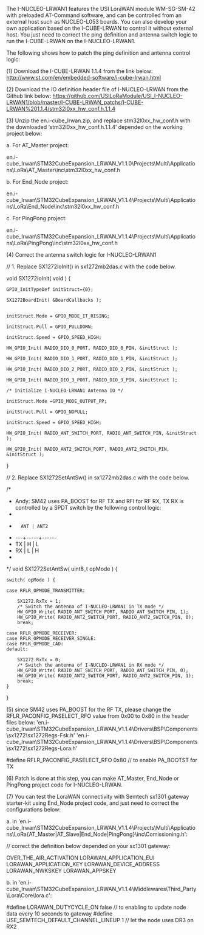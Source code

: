
The I-NUCLEO-LRWAN1 features the USI LoraWAN module WM-SG-SM-42 with preloaded AT-Command software, and can be controlled from an external host such as NUCLEO-L053 boards. You can also develop your own application based on the I-CUBE-LRWAN to control it without external host. You just need to correct the ping definition and antenna switch logic to run the I-CUBE-LRWAN on the I-NUCLEO-LRWAN1.

The following shows how to patch the ping definition and antenna control logic:

(1)	Download the I-CUBE-LRWAN 1.1.4 from the link below:
http://www.st.com/en/embedded-software/i-cube-lrwan.html

(2)	Download the IO definition header file of I-NUCLEO-LRWAN from the Github link below: https://github.com/USILoRaModule/USI_I-NUCLEO-LRWAN1/blob/master/I-CUBE-LRWAN_patchs/I-CUBE-LRWAN%201.1.4/stm32l0xx_hw_conf.h.1.1.4

(3)	Unzip the en.i-cube_lrwan.zip, and replace stm32l0xx_hw_conf.h with the downloaded ‘stm32l0xx_hw_conf.h.1.1.4’ depended on the working project below:

a.	For AT_Master project:

en.i-cube_lrwan\STM32CubeExpansion_LRWAN_V1.1.0\Projects\Multi\Applications\LoRa\AT_Master\inc\stm32l0xx_hw_conf.h

b. For End_Node project:

en.i-cube_lrwan\STM32CubeExpansion_LRWAN_V1.1.4\Projects\Multi\Applications\LoRa\End_Node\inc\stm32l0xx_hw_conf.h

c. For PingPong project:

en.i-cube_lrwan\STM32CubeExpansion_LRWAN_V1.1.4\Projects\Multi\Applications\LoRa\PingPong\inc\stm32l0xx_hw_conf.h

(4)	Correct the antenna switch logic for I-NUCLEO-LRWAN1

// 1. Replace SX1272IoInit() in sx1272mb2das.c with the code below.

void SX1272IoInit( void )
{

	GPIO_InitTypeDef initStruct={0};

	SX1272BoardInit( &BoardCallbacks );


	initStruct.Mode = GPIO_MODE_IT_RISING;

	initStruct.Pull = GPIO_PULLDOWN;

	initStruct.Speed = GPIO_SPEED_HIGH;

	HW_GPIO_Init( RADIO_DIO_0_PORT, RADIO_DIO_0_PIN, &initStruct );

	HW_GPIO_Init( RADIO_DIO_1_PORT, RADIO_DIO_1_PIN, &initStruct );

	HW_GPIO_Init( RADIO_DIO_2_PORT, RADIO_DIO_2_PIN, &initStruct );

	HW_GPIO_Init( RADIO_DIO_3_PORT, RADIO_DIO_3_PIN, &initStruct );

	/* Initialize I-NUCLEO-LRWAN1 Antenna IO */

	initStruct.Mode =GPIO_MODE_OUTPUT_PP;

	initStruct.Pull = GPIO_NOPULL;

	initStruct.Speed = GPIO_SPEED_HIGH;

	HW_GPIO_Init( RADIO_ANT_SWITCH_PORT, RADIO_ANT_SWITCH_PIN, &initStruct );

	HW_GPIO_Init( RADIO_ANT2_SWITCH_PORT, RADIO_ANT2_SWITCH_PIN, &initStruct );

}

// 2. Replace SX1272SetAntSw() in sx1272mb2das.c with the code below.

/* 
 * Andy: SM42 uses PA_BOOST for RF TX and RFI for RF RX, TX RX is controlled by a SPDT switch by the following control logic:
 *
 *	     ANT | ANT2
 * 	---+-----+------
 *	TX |  H  |  L
 *	RX |  L  |  H
 *
*/
void SX1272SetAntSw( uint8_t opMode )
{
	
	switch( opMode ) {

	case RFLR_OPMODE_TRANSMITTER:

		SX1272.RxTx = 1;
		/* Switch the antenna of I-NUCLEO-LRWAN1 in TX mode */
		HW_GPIO_Write( RADIO_ANT_SWITCH_PORT, RADIO_ANT_SWITCH_PIN, 1);
		HW_GPIO_Write( RADIO_ANT2_SWITCH_PORT, RADIO_ANT2_SWITCH_PIN, 0);
		break;
	
	case RFLR_OPMODE_RECEIVER:
	case RFLR_OPMODE_RECEIVER_SINGLE:
	case RFLR_OPMODE_CAD:
	default:
		
		SX1272.RxTx = 0;
		/* Switch the antenna of I-NUCLEO-LRWAN1 in RX mode */
		HW_GPIO_Write( RADIO_ANT_SWITCH_PORT, RADIO_ANT_SWITCH_PIN, 0);
		HW_GPIO_Write( RADIO_ANT2_SWITCH_PORT, RADIO_ANT2_SWITCH_PIN, 1);
		break;
	}

}

(5) since SM42 uses PA_BOOST for the RF TX, please change the RFLR_PACONFIG_PASELECT_RFO value from 0x00 to 0x80 in the header files below:
'en.i-cube_lrwan\STM32CubeExpansion_LRWAN_V1.1.4\Drivers\BSP\Components\sx1272\sx1272Regs-Fsk.h'
'en.i-cube_lrwan\STM32CubeExpansion_LRWAN_V1.1.4\Drivers\BSP\Components\sx1272\sx1272Regs-Lora.h'

#define RFLR_PACONFIG_PASELECT_RFO 0x80   // to enable PA_BOOTST for TX


(6)	Patch is done at this step, you can make AT_Master, End_Node or PingPong project code for I-NUCLEO-LRWAN.

(7)	You can test the LoraWAN connectivity with Semtech sx1301 gateway starter-kit using End_Node project code, and just need to correct the configurations below:

a.	in 'en.i-cube_lrwan\STM32CubeExpansion_LRWAN_V1.1.4\Projects\Multi\Applications\LoRa\{AT_Master|AT_Slave|End_Node|PingPong}\inc\Comissioning.h':

// correct the definition below depended on your sx1301 gateway:

OVER_THE_AIR_ACTIVATION
LORAWAN_APPLICATION_EUI 
LORAWAN_APPLICATION_KEY 
LORAWAN_DEVICE_ADDRESS 
LORAWAN_NWKSKEY LORAWAN_APPSKEY

b.	in 'en.i-cube_lrwan\STM32CubeExpansion_LRWAN_V1.1.4\Middlewares\Third_Party\Lora\Core\lora.c':

#define LORAWAN_DUTYCYCLE_ON false           // to enabling to update node data every 10 seconds to gateway
#define USE_SEMTECH_DEFAULT_CHANNEL_LINEUP 1 // let the node uses DR3 on RX2

